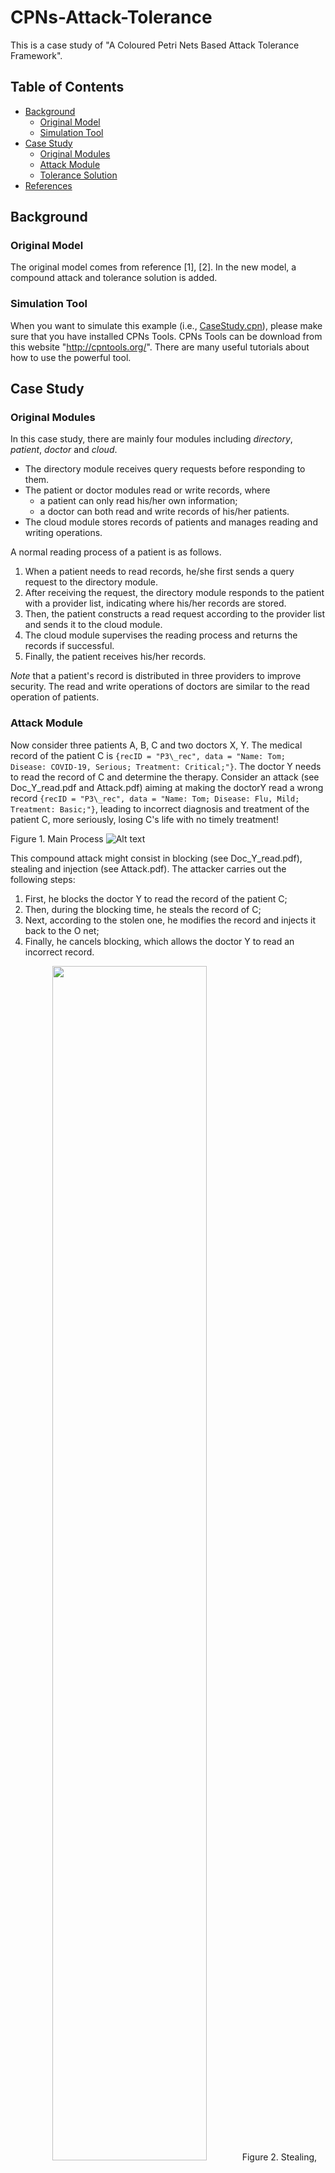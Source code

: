 # CPNs-Attack-Tolerance
This is a case study of "A Coloured Petri Nets Based Attack Tolerance Framework". 

## Table of Contents

- [Background](#Background)
  - [Original Model](#original-model)
  - [Simulation Tool](#simulation-tool)
- [Case Study](#case-study)
  - [Original Modules](#original-modules)
  - [Attack Module](#attack-module)
  - [Tolerance Solution](#tolerance-solution)
- [References](#References)

## Background

### Original Model

The original model comes from reference [1], [2]. In the new model, a compound attack and tolerance solution is added. 

### Simulation Tool

When you want to simulate this example (i.e., [CaseStudy.cpn](https://github.com/TURTING-BO/CPNs-Attack-Tolerance/blob/master/CaseStudy.cpn)), please make sure that you have installed CPNs Tools. CPNs Tools can be download from this website "http://cpntools.org/". There are many useful tutorials about how to use the powerful tool.

## Case Study

### Original Modules

In this case study, there are mainly four modules including _directory_, _patient_, _doctor_ and _cloud_. 
* The directory module receives query requests before responding to them. 
* The patient or doctor modules read or write records, where 
  - a patient can only read his/her own information;
  - a doctor can both read and write records of his/her patients. 
* The cloud module stores records of patients and manages reading and writing operations. 

A normal reading process of a patient is as follows.

1. When a patient needs to read records, he/she first sends a query request to the directory module. 
2. After receiving the request, the directory module responds to the patient with a provider list, indicating where his/her records are stored. 
3. Then, the patient constructs a read request according to the provider list and sends it to the cloud module. 
4. The cloud module supervises the reading process and returns the records if successful. 
5. Finally, the patient receives his/her records. 

*Note* that a patient's record is distributed in three providers to improve security. The read and write operations of doctors are similar to the read operation of patients. 

### Attack Module

Now consider three patients A, B, C and two doctors X, Y. The medical record of the patient C is ``{recID = "P3\_rec", data = "Name: Tom; Disease: COVID-19, Serious; Treatment: Critical;"}``. The doctor Y needs to read the record of C and determine the therapy. Consider an attack (see Doc_Y_read.pdf and Attack.pdf) aiming at making the doctorY read a wrong record ``{recID = "P3\_rec", data = "Name: Tom; Disease: Flu, Mild; Treatment: Basic;"}``, leading to incorrect diagnosis and treatment of the patient C, more seriously, losing C's life with no timely treatment!

Figure 1. Main Process
![Alt text](https://github.com/TURTING-BO/CPNs-Attack-Tolerance/blob/master/M1_Main.png "Figure 1. Main")

This compound attack might consist in blocking (see Doc_Y_read.pdf), stealing and injection (see Attack.pdf). The attacker carries out the following steps:

1. First, he blocks the doctor Y to read the record of the patient C; 
2. Then, during the blocking time, he steals the record of C; 
3. Next, according to the stolen one, he modifies the record and injects it back to the O net; 
4. Finally, he cancels blocking, which allows the doctor Y to read an incorrect record.

<div align=center>
  <img src="https://github.com/TURTING-BO/CPNs-Attack-Tolerance/blob/master/M6_Attack.png" width="70%" height="70%">
  Figure 2. Stealing, Modification and Injection Attack
</div>

In Figure 3, the attacker successfully modify C's record from ``Disease: COVID-19, Serious; Treatment: Critical;`` to ``Disease: Flu, Mild; Treatment: Basic;``.

Figure 3. Attack result
![Alt text](https://github.com/TURTING-BO/CPNs-Attack-Tolerance/blob/master/R2_Stealing_Modification_Injection%20Result.png "Figure 1. Attack result")

### Tolerance Solution

Figure 4 and Figyre 5 present the bypassing solution and the checking solution to tolerate the above attack. 

Figure 4. Bypassing Solution
![Alt text](https://github.com/TURTING-BO/CPNs-Attack-Tolerance/blob/master/M5.2.1_Doc_Y_read.png "Figure 4. Bypassing Solution")

Figure 5. Checking Solution
![Alt text](https://github.com/TURTING-BO/CPNs-Attack-Tolerance/blob/master/M3_Cloud.png "Figure 5. Checking Solution")

Figure 6 and Figyre 7 present the simulation result of our solution to the attack, where the doctor Y can read the correct record of the patient C. 

Figure 6. Checking and compensation result
![Alt text](https://github.com/TURTING-BO/CPNs-Attack-Tolerance/blob/master/R4_After%20Checking%20Solution.png "Figure 2. Checking and compensation result")

Figure 7. Doctor Y reading result
![Alt text](https://github.com/TURTING-BO/CPNs-Attack-Tolerance/blob/master/R6_Doctor%20Read%20Result.png "Figure 3. Doctor Y reading result")

In Figure 6, our detector found this change and replaced the wrong record with the correct one, with the cooperation of bypassing solution shown in Figure 4. Finally, the doctor Y can read the correct record of C and decide a proper therapy.

The composition of bypassing, checking and compensation solutions can effectively tolerate the above attack (see Doc_Y_read.pdf and Attack.pdf).

## References

[1] Fitch D F, Xu H. A Petri Net Model for Secure and Fault-Tolerant Cloud-Based Information Storage[C]//SEKE. 2012: 333-339.

[2] Fitch D, Xu H. A RAID-based secure and fault-tolerant model for cloud information storage[J]. International Journal of Software Engineering and Knowledge Engineering, 2013, 23(05): 627-654.
